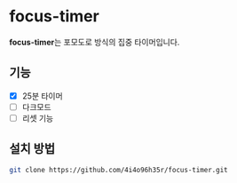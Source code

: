 # focus-timer

**focus-timer**는 포모도로 방식의 집중 타이머입니다.

## 기능
- [x] 25분 타이머
- [ ] 다크모드
- [ ] 리셋 기능
 
## 설치 방법

```bash
git clone https://github.com/4i4o96h35r/focus-timer.git
```

